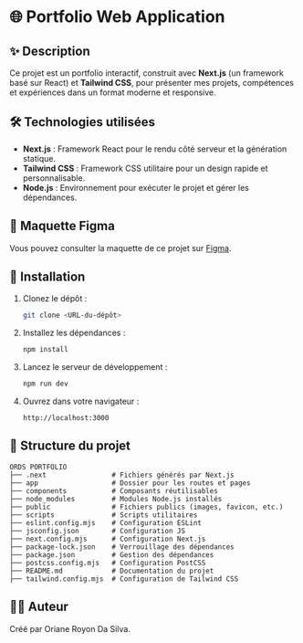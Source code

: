 # 🌐 Portfolio Web Application

## ✨ Description

Ce projet est un portfolio interactif, construit avec **Next.js** (un framework basé sur React) et **Tailwind CSS**, pour présenter mes projets, compétences et expériences dans un format moderne et responsive.

## 🛠️ Technologies utilisées

- **Next.js** : Framework React pour le rendu côté serveur et la génération statique.
- **Tailwind CSS** : Framework CSS utilitaire pour un design rapide et personnalisable.
- **Node.js** : Environnement pour exécuter le projet et gérer les dépendances.

## 🎨 Maquette Figma
Vous pouvez consulter la maquette de ce projet sur [Figma](https://www.figma.com/design/pIf33bgQVmbeFaaHlsfN9b/ORDS-WEB-DEV?node-id=0-1&p=f&m=dev).

## 🚀 Installation

1. Clonez le dépôt :
   ```bash
   git clone <URL-du-dépôt>
   ```

2. Installez les dépendances :
   ```bash
   npm install
   ```

3. Lancez le serveur de développement :
   ```bash
   npm run dev
   ```

4. Ouvrez dans votre navigateur :
   ```
   http://localhost:3000
   ```

## 📂 Structure du projet

```
ORDS PORTFOLIO
├── .next                # Fichiers générés par Next.js
├── app                  # Dossier pour les routes et pages
├── components           # Composants réutilisables
├── node_modules         # Modules Node.js installés
├── public               # Fichiers publics (images, favicon, etc.)
├── scripts              # Scripts utilitaires
├── eslint.config.mjs    # Configuration ESLint
├── jsconfig.json        # Configuration JS
├── next.config.mjs      # Configuration Next.js
├── package-lock.json    # Verrouillage des dépendances
├── package.json         # Gestion des dépendances
├── postcss.config.mjs   # Configuration PostCSS
├── README.md            # Documentation du projet
├── tailwind.config.mjs  # Configuration de Tailwind CSS
```

## 👩‍💻 Auteur

Créé par Oriane Royon Da Silva. 


